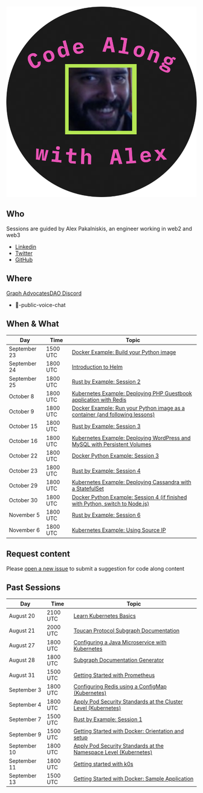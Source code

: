 ![code-along-logo](/assets/img/code-along-with-alex-logo.svg)

## Who
Sessions are guided by Alex Pakalniskis, an engineer working in web2 and web3
* [Linkedin](https://www.linkedin.com/in/alexpakalniskis3/)
* [Twitter](https://twitter.com/alexpakalniskis)
* [GitHub](https://github.com/alex-pakalniskis)

## Where
[Graph AdvocatesDAO Discord](https://t.co/xYb6Fgb98n)
* 🎤-public-voice-chat

## When & What

| Day | Time | Topic | 
| --- | --- | --- | 
| September 23 | 1500 UTC | [Docker Example: Build your Python image](https://docs.docker.com/language/python/build-images/) |
| September 24 | 1800 UTC | [Introduction to Helm](https://helm.sh/docs/intro/) |
| September 25 | 1800 UTC | [Rust by Example: Session 2](https://doc.rust-lang.org/stable/rust-by-example/hello/print/print_display.html) |
| October 8 | 1800 UTC | [Kubernetes Example: Deploying PHP Guestbook application with Redis](https://kubernetes.io/docs/tutorials/stateless-application/guestbook/) | 
| October 9 | 1800 UTC | [Docker Example: Run your Python image as a container (and following lessons)](https://docs.docker.com/language/python/run-containers/) |
| October 15 | 1800 UTC | [Rust by Example: Session 3](TBD) | 
| October 16 | 1800 UTC | [Kubernetes Example: Deploying WordPress and MySQL with Persistent Volumes](https://kubernetes.io/docs/tutorials/stateful-application/mysql-wordpress-persistent-volume/) | 
| October 22 | 1800 UTC | [Docker Python Example: Session 3](TBD) |
| October 23 | 1800 UTC | [Rust by Example: Session 4](TBD) |
| October 29 | 1800 UTC | [Kubernetes Example: Deploying Cassandra with a StatefulSet](https://kubernetes.io/docs/tutorials/stateful-application/cassandra/) |
| October 30 | 1800 UTC | [Docker Python Example: Session 4 (if finished with Python, switch to Node.js)](TBD) |
| November 5 | 1800 UTC | [Rust by Example: Session 6](TBD) |
| November 6 | 1800 UTC | [Kubernetes Example: Using Source IP](https://kubernetes.io/docs/tutorials/services/source-ip/) |


## Request content
Please [open a new issue](https://github.com/alex-pakalniskis/CodeAlongSchedule/issues/new) to submit a suggestion for code along content

## Past Sessions

| Day | Time | Topic | 
| --- | --- | --- | 
| August 20 | 2100 UTC | [Learn Kubernetes Basics](https://kubernetes.io/docs/tutorials/kubernetes-basics/) | 
| August 21 | 2000 UTC | [Toucan Protocol Subgraph Documentation](https://github.com/alex-pakalniskis/CodeAlong-ToucanProtocolSubgraphDocs) |
| August 27 | 1800 UTC | [Configuring a Java Microservice with Kubernetes](https://kubernetes.io/docs/tutorials/configuration/configure-java-microservice/) |
| August 28 | 1800 UTC | [Subgraph Documentation Generator](https://github.com/alex-pakalniskis/SubgraphSchemaEntitiesDocGenerator) |
| August 31 | 1500 UTC | [Getting Started with Prometheus](https://prometheus.io/docs/tutorials/getting_started/) |
| September 3 | 1800 UTC | [Configuring Redis using a ConfigMap (Kubernetes)](https://kubernetes.io/docs/tutorials/configuration/configure-redis-using-configmap/) |
| September 4 | 1800 UTC | [Apply Pod Security Standards at the Cluster Level (Kubernetes)](https://kubernetes.io/docs/tutorials/security/cluster-level-pss/) |
| September 7 | 1500 UTC | [Rust by Example: Session 1](https://doc.rust-lang.org/stable/rust-by-example/hello.html) |
| September 9 | 1500 UTC | [Getting Started with Docker: Orientation and setup](https://docs.docker.com/get-started/) |
| September 10 | 1800 UTC | [Apply Pod Security Standards at the Namespace Level (Kubernetes)](https://kubernetes.io/docs/tutorials/security/ns-level-pss/) |
| September 11 | 1800 UTC | [Getting started with k0s](https://docs.k0sproject.io/v1.23.6+k0s.2/) |
| September 13 | 1500 UTC | [Getting Started with Docker: Sample Application](https://docs.docker.com/get-started/02_our_app/) |
